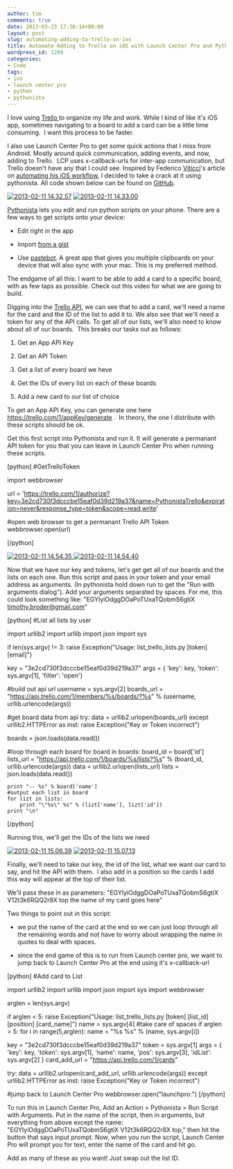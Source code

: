 ```yaml
---
author: tim
comments: true
date: 2013-03-23 17:38:14+00:00
layout: post
slug: automating-adding-to-trello-on-ios
title: Automate Adding to Trello on iOS with Launch Center Pro and Pythonista
wordpress_id: 1299
categories:
- Code
tags:
- ios
- launch center pro
- python
- pythonista
---
```


I love using [Trello ](https://trello.com/)to organize my life and work. While I kind of like it's iOS app, sometimes navigating to a board to add a card can be a little time consuming.  I want this process to be faster.

I also use Launch Center Pro to get some quick actions that I miss from Android. Mostly around quick communication, adding events, and now, adding to Trello.  LCP uses x-callback-urls for inter-app communication, but Trello doesn't have any that I could see. Inspired by Federico [Viticci](https://twitter.com/viticci)'s article on [automating his iOS workflow](http://www.macstories.net/stories/automating-ios-how-pythonista-changed-my-workflow/), I decided to take a crack at it using pythonista. All code shown below can be found on [GitHub](https://github.com/broderboy/PythonistaTrello).

[![2013-02-11 14.32.57](http://timbroder.com/wp-content/uploads/2013/02/2013-02-11-14.32.57.png)](http://timbroder.com/2013/03/automating-adding-to-trello-with-launch-center-pro-and-pythonista.html/2013-02-11-14-32-57) [![2013-02-11 14.33.00](http://timbroder.com/wp-content/uploads/2013/03/LCP.png)](http://timbroder.com/2013/03/automating-adding-to-trello-with-launch-center-pro-and-pythonista.html/2013-02-11-14-33-00)

[Pythonista](http://omz-software.com/pythonista/) lets you edit and run python scripts on your phone. There are a few ways to get scripts onto your device:



	
  * Edit right in the app

	
  * Import [from a gist](https://gist.github.com/omz/b0644f5ed1d94bd32805)

	
  * Use [pastebot](http://tapbots.com/software/pastebot/). A great app that gives you multiple clipboards on your device that will also sync with your mac. This is my preferred method.


The endgame of all this: I want to be able to add a card to a specific board, with as few taps as possible. Check out this video for what we are going to build.



Digging into the [Trello API](https://trello.com/docs/api/card/index.html#post-1-cards), we can see that to add a card, we'll need a name for the card and the ID of the list to add it to. We also see that we'll need a token for any of the API calls. To get all of our lists, we'll also need to know about all of our boards.  This breaks our tasks out as follows:



	
  1. Get an App API Key

	
  2. Get an API Token

	
  3. Get a list of every board we heve

	
  4. Get the IDs of every list on each of these boards

	
  5. Add a new card to our list of choice


To get an App API Key, you can generate one here https://trello.com/1/appKey/generate .  In theory, the one I distribute with these scripts should be ok.

Get this first script into Pythonista and run it. It will generate a permanant API token for you that you can leave in Launch Center Pro when running these scripts.

[python]
#GetTrelloToken

import webbrowser

url = 'https://trello.com/1/authorize?key=3e2cd730f3dcccbe15eaf0d39d219a37&name=PythonistaTrello&expiration=never&response_type=token&scope=read,write'

#open web browser to get a permanant Trello API Token
webbrowser.open(url)

[/python]

[![2013-02-11 14.54.35](http://timbroder.com/wp-content/uploads/2013/02/2013-02-11-14.54.35.png)](http://timbroder.com/2013/03/automating-adding-to-trello-with-launch-center-pro-and-pythonista.html/2013-02-11-14-54-35)[ ![2013-02-11 14.54.40](http://timbroder.com/wp-content/uploads/2013/02/2013-02-11-14.54.40.png)](http://timbroder.com/2013/03/automating-adding-to-trello-with-launch-center-pro-and-pythonista.html/2013-02-11-14-54-40)

Now that we have our key and tokens, let's get get all of our boards and the lists on each one. Run this script and pass in your token and your email address as arguments. (In pythonista hold down run to get the "Run with arguments dialog"). Add your arguments separated by spaces. For me, this could look something like: "EGYlyiOdggDOaPoTUxaTQobmS6gtiX timothy.broder@gmail.com"

[python]
#List all lists by user

import urllib2
import urllib
import json
import sys

if len(sys.argv) != 3:
    raise Exception("Usage: list_trello_lists.py [token] [email]")

key = "3e2cd730f3dcccbe15eaf0d39d219a37"
args = { 'key': key,
    'token': sys.argv[1],
    'filter': 'open'}

#build out api url
username = sys.argv[2]
boards_url = "https://api.trello.com/1/members/%s/boards/?%s" % (username, urllib.urlencode(args))

#get board data from api
try:
    data = urllib2.urlopen(boards_url)
except urllib2.HTTPError as inst:
    raise Exception("Key or Token incorrect")

boards = json.loads(data.read())

#loop through each board
for board in boards:
    board_id = board['id']
    lists_url = "https://api.trello.com/1/boards/%s/lists?%s" % (board_id, urllib.urlencode(args))
    data = urllib2.urlopen(lists_url)
    lists = json.loads(data.read())

    print "-- %s" % board['name']
    #output each list in board
    for lizt in lists:
        print "\"%s\" %s" % (lizt['name'], lizt['id'])
    print "\n"
[/python]

Running this, we'll get the IDs of the lists we need

[![2013-02-11 15.06.39](http://timbroder.com/wp-content/uploads/2013/02/2013-02-11-15.06.39.png)](http://timbroder.com/2013/03/automating-adding-to-trello-with-launch-center-pro-and-pythonista.html/2013-02-11-15-06-39) [![2013-02-11 15.07.13](http://timbroder.com/wp-content/uploads/2013/02/2013-02-11-15.07.13.png)](http://timbroder.com/2013/03/automating-adding-to-trello-with-launch-center-pro-and-pythonista.html/2013-02-11-15-07-13)

Finally, we'll need to take our key, the id of the list, what we want our card to say, and hit the API with them.  I also add in a position so the cards I add this way will appear at the top of their list.

We'll pass these in as parameters: "EGYlyiOdggDOaPoTUxaTQobmS6gtiX V12t3k6RQQ2r8X top the name of my card goes here"

Two things to point out in this script:



	
  * we put the name of the card at the end so we can just loop through all the remaining words and not have to worry about wrapping the name in quotes to deal with spaces.

	
  * since the end game of this is to run from Launch center pro, we want to jump back to Launch Center Pro at the end using it's x-callback-url


[python]
#Add card to List

import urllib2
import urllib
import json
import sys
import webbrowser

arglen = len(sys.argv)

if arglen < 5:     raise Exception("Usage: list_trello_lists.py [token] [list_id] [position] [card_name]") name = sys.argv[4] #take care of spaces if arglen > 5:
    for i in range(5,arglen):
        name = "%s %s" % (name, sys.argv[i])

key = "3e2cd730f3dcccbe15eaf0d39d219a37"
token = sys.argv[1]
args = { 'key': key,
    'token': sys.argv[1],
    'name': name,
    'pos': sys.argv[3],
    'idList': sys.argv[2]
    }
card_add_url = "https://api.trello.com/1/cards"

try:
    data = urllib2.urlopen(card_add_url, urllib.urlencode(args))
except urllib2.HTTPError as inst:
    raise Exception("Key or Token incorrect")

#jump back to Launch Center Pro
webbrowser.open("launchpro:")
[/python]

To run this in Launch Center Pro, Add an Action > Pythonista > Run Script with Arguments. Put in the name of the script, then in arguments, but everything from above except the name: "EGYlyiOdggDOaPoTUxaTQobmS6gtiX V12t3k6RQQ2r8X top," then hit the button that says input prompt. Now, when you run the script, Launch Center Pro will prompt you for text, enter the name of the card and hit go.

Add as many of these as you want! Just swap out the list ID.
